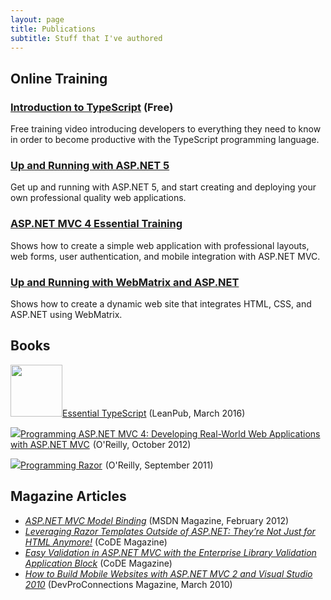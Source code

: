 ```yaml
---
layout: page
title: Publications
subtitle: Stuff that I've authored
---
```



## Online Training 

### [Introduction to TypeScript](https://www.youtube.com/watch?v=qRD7bkK7m10)  (Free)
Free training video introducing developers to everything they need to know in order to become productive with the TypeScript programming language.

### [Up and Running with ASP.NET 5](http://www.lynda.com/ASP-NET-tutorials/Up-Running-ASP-NET-5/368051-2.html)
Get up and running with ASP.NET 5, and start creating and deploying your own professional quality web applications.

### [ASP.NET MVC 4 Essential Training](http://www.lynda.com/ASP-NET-tutorials/ASP-NET-MVC-4-Essential-Training/109762-2.html)
Shows how to create a simple web application with professional layouts, web forms, user authentication, and mobile integration with ASP.NET MVC.

### [Up and Running with WebMatrix and ASP.NET](http://www.lynda.com/ASP-NET-tutorials/Up-Running-WebMatrix-ASP-NET/85082-2.html)
Shows how to create a dynamic web site that integrates HTML, CSS, and ASP.NET using WebMatrix.

## Books

<a href="https://leanpub.com/essentialtypescript"><img border="0" width="83px" src="https://s3.amazonaws.com/titlepages.leanpub.com/essentialtypescript/hero?1457328763">Essential TypeScript</a> (LeanPub, March 2016)

<a rel="nofollow" href="http://www.amazon.com/gp/product/1449320317/ref=as_li_tl?ie=UTF8&camp=1789&creative=390957&creativeASIN=1449320317&linkCode=as2&tag=creativerea0a-20&linkId=OXMSX5467HGFWKJ5"><img border="0" src="http://ws-na.amazon-adsystem.com/widgets/q?_encoding=UTF8&ASIN=1449320317&Format=_SL110_&ID=AsinImage&MarketPlace=US&ServiceVersion=20070822&WS=1&tag=creativerea0a-20" >Programming ASP.NET MVC 4: Developing Real-World Web Applications with ASP.NET MVC</a><img src="http://ir-na.amazon-adsystem.com/e/ir?t=creativerea0a-20&l=as2&o=1&a=1449320317" width="1" height="1" border="0" alt="" style="border:none !important; margin:0px !important;" />
 (O'Reilly, October 2012)

<a rel="nofollow" href="http://www.amazon.com/gp/product/1449306764/ref=as_li_tl?ie=UTF8&camp=1789&creative=390957&creativeASIN=1449306764&linkCode=as2&tag=creativerea0a-20&linkId=I46PWVYF2HLIT6K6"><img border="0" src="http://ws-na.amazon-adsystem.com/widgets/q?_encoding=UTF8&ASIN=1449306764&Format=_SL110_&ID=AsinImage&MarketPlace=US&ServiceVersion=20070822&WS=1&tag=creativerea0a-20" >Programming Razor</a><img src="http://ir-na.amazon-adsystem.com/e/ir?t=creativerea0a-20&l=as2&o=1&a=1449306764" width="1" height="1" border="0" alt="" style="border:none !important; margin:0px !important;" /> (O'Reilly, September 2011)

<div style="clear:both"></div>

## Magazine Articles

* _[ASP.NET MVC Model Binding](https://msdn.microsoft.com/en-us/magazine/hh781022.aspx)_ (MSDN Magazine, February 2012) 
* _[Leveraging Razor Templates Outside of ASP.NET: They’re Not Just for HTML Anymore!](http://www.codemag.com/Article/1103081)_ (CoDE Magazine)
* _[Easy Validation in ASP.NET MVC with the Enterprise Library Validation Application Block](http://www.codemag.com/Article/0911101)_ (CoDE Magazine)
* _[How to Build Mobile Websites with ASP.NET MVC 2 and Visual Studio 2010](http://devproconnections.com/aspnet/how-build-mobile-websites-aspnet-mvc-2-and-visual-studio-2010)_ (DevProConnections Magazine, March 2010)
